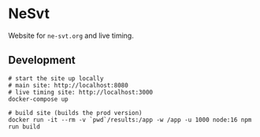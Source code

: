 # NeSvt

Website for `ne-svt.org` and live timing.

## Development

```shell
# start the site up locally
# main site: http://localhost:8080
# live timing site: http://localhost:3000
docker-compose up

# build site (builds the prod version)
docker run -it --rm -v `pwd`/results:/app -w /app -u 1000 node:16 npm run build
```
